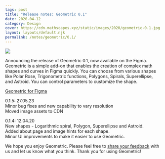 ```yaml
---
tags: post
title: "Release notes: Geometric 0.1"
date: 2020-04-12
category: Design
cover: https://cdn.mathscapes.xyz/static/images/2020/geometric-0.1.jpg
layout: layouts/default.njk
permalink: /notes/geometric/0.1/
--- 
```


<img src="https://cdn.mathscapes.xyz/static/images/2020/geometric-0.1.jpg"/>

Announcing the release of Geometric 0.1, now available on the Figma. Geometric is a simple add-on that enables the creation of complex math shapes and curves in Figma quickly. You can choose from various shapes like Polar Rose, Trigonometric functions, Polygons, Spirals, Superellipse, and Astroid. You can control parameters to customize the shape.

[Geometric for Figma](https://www.figma.com/community/plugin/816329785694858088)

0.1.5: 27.05.23<br/>
Minor bug fixes and new capability to vary resolution<br/>
Moved image assets to CDN

0.1.4: 12.04.20<br/>
New shapes - Logarithmic spiral, Polygon, Superellipse and Astroid.<br/>
Added about page and image hints for each shape.<br/>
Minor UI improvements to make it easier to use Geometric.

We hope you enjoy Geometric. Please feel free to [share your feedback](https://github.com/gv-sh/geometric-feedback/issues) with us and let us know what you think. Thank you for using Geometric!